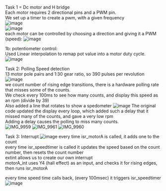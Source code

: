 Task 1 = Dc motor and H bridge  
Each motor requires 2 directional pins and a PWM pin.  
We set up a timer to create a pwm, with a given frequency  
![image](https://github.com/user-attachments/assets/13da9633-284a-4ac8-8619-ba7edf302ae7)    
![image](https://github.com/user-attachments/assets/2bea24b9-dbdd-40a2-ad83-824ad12a705f)  
each motor can be controlled by choosing a direction and giving it a PWM (speed): 
![image](https://github.com/user-attachments/assets/1462aab7-2c77-4642-80b0-392b37f77ba2)

1b: potentiometer control:    
Used Linear interpolation to remap pot value into a motor duty cycle.  
![image](https://github.com/user-attachments/assets/762f9709-a4cc-4b05-8596-2ed699592894)  

Task 2: Polling Speed detection  
13 motor pole pairs and 1:30 gear ratio, so 390 pulses per revolution  
![image](https://github.com/user-attachments/assets/cf93e092-e85d-40f2-99ef-734e4cd645cf)  
we count number of rising edge transitions, there is a hardware polling rate that misses some of the counts.  
We check every 100ms to see how many counts, and display this speed as an rpm (divide by 39)  
Also added a line that rotates to show a spedometer
![image](https://github.com/user-attachments/assets/03ee6543-e0fb-45be-833d-0a0e9e777858)
The original code updated the display every loop, which added such a delay that it missed many of the counts, and gave a very low rpm  
Adding a delay causes the polling to miss many counts.    
![IMG_9959](https://github.com/user-attachments/assets/cd78bbb3-b9cd-4d44-a559-dc9ac87d0978)
![IMG_9961](https://github.com/user-attachments/assets/5eb4c132-4258-4934-a18a-f38c7e5a1d09)
![IMG_9960](https://github.com/user-attachments/assets/b57f137a-4135-4a3a-a5a5-05ca35b9f096)


Task 3: Interrupt 
![image](https://github.com/user-attachments/assets/7d96b160-b045-4124-9a8d-17082bec8193)
every time isr_motorA is called, it adds one to the count  
every time isr_speedtimer is called it updates the speed based on the count number, then resets the count number  
extint allows us to create our own interrupt  
motorA_int uses Y4 (hall effect) as an input, and checks it for rising edges, then runs isr_motorA  

every time speed time calls back, (every 100msec) it triggers isr_speedtimer  
![image](https://github.com/user-attachments/assets/372e826b-9316-4d4e-bd28-4a77c58d1b23)
